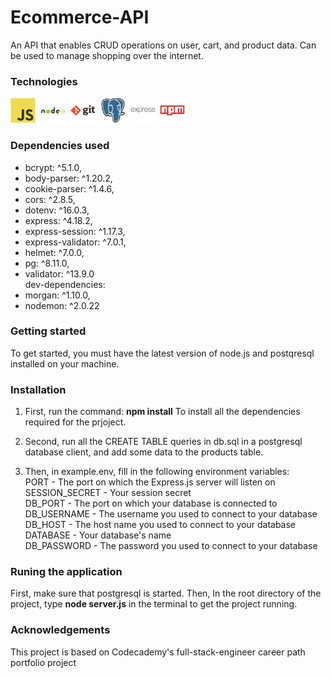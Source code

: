 # Ecommerce-API
An API that enables CRUD operations on user, cart, and product data. Can be used to manage shopping over the internet.


### Technologies
<div>
  <img src="https://github.com/devicons/devicon/blob/master/icons/javascript/javascript-original.svg" title="JavaScript" alt="JavaScript" width="40" height="40"/>&nbsp;
  <img src="https://github.com/devicons/devicon/blob/master/icons/nodejs/nodejs-original-wordmark.svg" title="NodeJS" alt="NodeJS" width="40" height="40"/>&nbsp;
  <img src="https://github.com/devicons/devicon/blob/master/icons/git/git-original-wordmark.svg" title="Git" **alt="Git" width="40" height="40"/>&nbsp;
  <img src="https://github.com/devicons/devicon/blob/master/icons/postgresql/postgresql-original.svg" title="PostgreSQL" width="40" height="40"/>&nbsp;
  <img src="https://github.com/devicons/devicon/blob/master/icons/express/express-original-wordmark.svg" title="Express.js" width="40" height="40"/>&nbsp;
  <img src="https://github.com/devicons/devicon/blob/master/icons/npm/npm-original-wordmark.svg" title="NPM" width="40" height="40"/>&nbsp;
  
</div>


### Dependencies used
   - bcrypt: ^5.1.0,
   - body-parser: ^1.20.2,
   - cookie-parser: ^1.4.6,
   - cors: ^2.8.5,
   - dotenv: ^16.0.3,
   - express: ^4.18.2,
   - express-session: ^1.17.3,
   - express-validator: ^7.0.1,
   - helmet: ^7.0.0,
   - pg: ^8.11.0,
   - validator: ^13.9.0 <br>
 dev-dependencies:
   - morgan: ^1.10.0,
   - nodemon: ^2.0.22

### Getting started
To get started, you must have the latest version of node.js and postqresql installed on your machine.


### Installation
1. First, run the command:
**npm install** To install all the dependencies required for the prjoject.

2. Second, run all the CREATE TABLE queries in db.sql in a postgresql database client, and add some data to the products table.

3. Then, in example.env, fill in the following environment variables: <br>
PORT - The port on which the Express.js server will listen on <br>
SESSION_SECRET - Your session secret <br>
DB_PORT - The port on which your database is connected to <br>
DB_USERNAME - The username you used to connect to your database <br>
DB_HOST - The host name you used to connect to your database <br>
DATABASE - Your database's name <br>
DB_PASSWORD - The password you used to connect to your database <br>

### Runing the application
First, make sure that postgresql is started. Then, In the root directory of the project, type 
**node server.js** in the terminal to get the project running.


### Acknowledgements
This project is based on Codecademy's full-stack-engineer career path portfolio project

